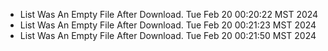 *  List Was An Empty File After Download. Tue Feb 20 00:20:22 MST 2024
*  List Was An Empty File After Download. Tue Feb 20 00:21:23 MST 2024
*  List Was An Empty File After Download. Tue Feb 20 00:21:50 MST 2024
